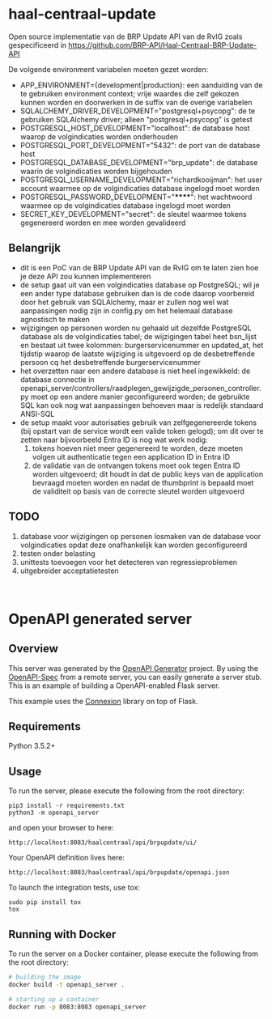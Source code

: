 # haal-centraal-update

Open source implementatie van de BRP Update API van de RvIG zoals gespecificeerd in https://github.com/BRP-API/Haal-Centraal-BRP-Update-API

De volgende environment variabelen moeten gezet worden:

- APP_ENVIRONMENT={development|production}: een aanduiding van de te gebruiken environment context; vrije waardes die zelf gekozen kunnen worden en doorwerken in de suffix van de overige variabelen
- SQLALCHEMY_DRIVER_DEVELOPMENT="postgresql+psycopg": de te gebruiken SQLAlchemy driver; alleen "postgresql+psycopg" is getest
- POSTGRESQL_HOST_DEVELOPMENT="localhost": de database host waarop de volgindicaties worden onderhouden
- POSTGRESQL_PORT_DEVELOPMENT="5432": de port van de database host
- POSTGRESQL_DATABASE_DEVELOPMENT="brp_update": de database waarin de volgindicaties worden bijgehouden
- POSTGRESQL_USERNAME_DEVELOPMENT="richardkooijman": het user account waarmee op de volgindicaties database ingelogd moet worden
- POSTGRESQL_PASSWORD_DEVELOPMENT="**\*\*\*\***": het wachtwoord waarmee op de volgindicaties database ingelogd moet worden
- SECRET_KEY_DEVELOPMENT="secret": de sleutel waarmee tokens gegenereerd worden en mee worden gevalideerd

## Belangrijk

- dit is een PoC van de BRP Update API van de RvIG om te laten zien hoe je deze API zou kunnen implementeren
- de setup gaat uit van een volgindicaties database op PostgreSQL; wil je een ander type database gebruiken dan is de code daarop voorbereid door het gebruik van SQLAlchemy, maar er zullen nog wel wat aanpassingen nodig zijn in config.py om het helemaal database agnostisch te maken
- wijzigingen op personen worden nu gehaald uit dezelfde PostgreSQL database als de volgindicaties tabel; de wijzigingen tabel heet bsn_lijst en bestaat uit twee kolommen: burgerservicenummer en updated_at, het tijdstip waarop de laatste wijziging is uitgevoerd op de desbetreffende persoon cq het desbetreffende burgerservicenummer
- het overzetten naar een andere database is niet heel ingewikkeld: de database connectie in openapi_server/controllers/raadplegen_gewijzigde_personen_controller.py moet op een andere manier geconfigureerd worden; de gebruikte SQL kan ook nog wat aanpassingen behoeven maar is redelijk standaard ANSI-SQL
- de setup maakt voor autorisaties gebruik van zelfgegenereerde tokens (bij opstart van de service wordt een valide token gelogd); om dit over te zetten naar bijvoorbeeld Entra ID is nog wat werk nodig:
  1. tokens hoeven niet meer gegenereerd te worden, deze moeten volgen uit authenticatie tegen een application ID in Entra ID
  2. de validatie van de ontvangen tokens moet ook tegen Entra ID worden uitgevoerd; dit houdt in dat de public keys van de application bevraagd moeten worden en nadat de thumbprint is bepaald moet de validiteit op basis van de correcte sleutel worden uitgevoerd

## TODO

1. database voor wijzigingen op personen losmaken van de database voor volgindicaties opdat deze onafhankelijk kan worden geconfigureerd
2. testen onder belasting
3. unittests toevoegen voor het detecteren van regressieproblemen
4. uitgebreider acceptatietesten

<br/>

# OpenAPI generated server

## Overview

This server was generated by the [OpenAPI Generator](https://openapi-generator.tech) project. By using the
[OpenAPI-Spec](https://openapis.org) from a remote server, you can easily generate a server stub. This
is an example of building a OpenAPI-enabled Flask server.

This example uses the [Connexion](https://github.com/zalando/connexion) library on top of Flask.

## Requirements

Python 3.5.2+

## Usage

To run the server, please execute the following from the root directory:

```
pip3 install -r requirements.txt
python3 -m openapi_server
```

and open your browser to here:

```
http://localhost:8083/haalcentraal/api/brpupdate/ui/
```

Your OpenAPI definition lives here:

```
http://localhost:8083/haalcentraal/api/brpupdate/openapi.json
```

To launch the integration tests, use tox:

```
sudo pip install tox
tox
```

## Running with Docker

To run the server on a Docker container, please execute the following from the root directory:

```bash
# building the image
docker build -t openapi_server .

# starting up a container
docker run -p 8083:8083 openapi_server
```
